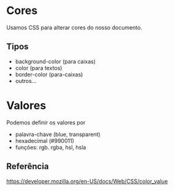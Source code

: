 # Cores

Usamos CSS para alterar cores do nosso documento.

## Tipos

* background-color (para caixas)
* color (para textos)
* border-color (para-caixas)
* outros...

# Valores

Podemos definir os valores por

* palavra-chave (blue, transparent)
* hexadecimal (#990011)
* funções: rgb. rgba, hsl, hsla

## Referência

https://developer.mozilla.org/en-US/docs/Web/CSS/color_value